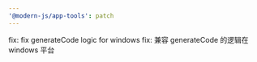 ```yaml
---
'@modern-js/app-tools': patch
---
```


fix: fix generateCode logic for windows
fix: 兼容 generateCode 的逻辑在 windows 平台
